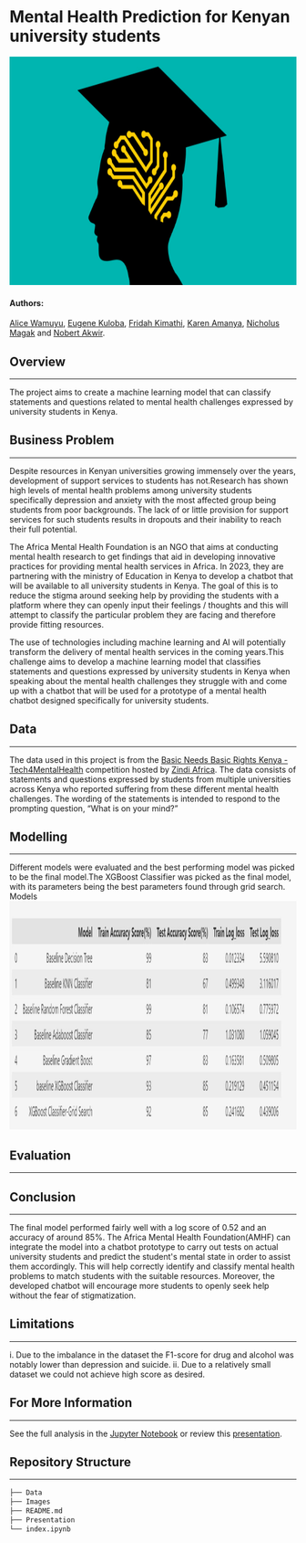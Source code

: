 # **Mental Health Prediction for Kenyan university students**

<img src="Images\mental-health-episode-page.jpg" alt="Mental Health image" width="750" height="400">

#### **Authors**: 
[Alice Wamuyu](alice.wamuyu@student.moringaschool.com),
[Eugene Kuloba](eugene.kuloba@student.moringaschool.com),
[Fridah Kimathi](mailto:fridahnkirotekimathi@gmail.com),
[Karen Amanya](karen.amanya@student.moringaschool.com),
[Nicholus Magak](nicholus.magak@student.moringaschool.com) and
[Nobert Akwir](nobert.akwir@student.moringaschool.com).

## Overview
****
The project aims to create a machine learning model that can classify statements and questions related to mental health challenges expressed by university students in Kenya. 

## Business Problem
***
<p>Despite resources in Kenyan universities growing immensely over the years, development of support services to students has not.Research has shown high levels of mental health problems among university students specifically depression and anxiety with the most affected group being students from poor backgrounds. The lack of or little provision for support services for such students results in dropouts and their inability to reach their full potential. </p>
<p>The Africa Mental Health Foundation is an NGO that aims at conducting mental health research to get findings that aid in developing innovative practices for providing mental health services in Africa. In 2023, they are partnering with the ministry of Education in Kenya to develop a chatbot that will be available to all university students in Kenya. The goal of this is to  reduce the stigma around seeking help by providing the students with a platform where they can openly input their feelings / thoughts and this will attempt to classify the particular problem they are facing and therefore provide fitting resources.</p>
<p>The use of technologies including machine learning and AI will potentially transform the delivery of mental health services in the coming years.This challenge aims to develop a machine learning model that classifies statements and questions expressed by university students in Kenya when speaking about the mental health challenges they struggle with and come up with a chatbot that will be used for a prototype of a mental health chatbot designed specifically for university students. </p>

## Data
***
The data used in this project is from the <a href="https://zindi.africa/competitions/basic-needs-basic-rights-kenya-tech4mentalhealth/data">Basic Needs Basic Rights Kenya - Tech4MentalHealth</a> competition hosted by <a href="https://zindi.africa/"> Zindi Africa</a>. The data consists of statements and questions expressed by students from multiple universities across Kenya who reported suffering from these different mental health challenges. The wording of the statements is intended to respond to the prompting question, “What is on your mind?”

## Modelling
***
Different models were evaluated and the best performing model was picked to be the final model.The XGBoost Classifier was picked as the final model, with its parameters being the best parameters found through grid search.
                 Models
 <img src="Images\models.jpg"  width="650" height="400"> 

## Evaluation
***


## Conclusion
***
The final model performed fairly well with a log score of 0.52 and an accuracy of around 85%. The Africa Mental Health Foundation(AMHF) can integrate the model into a chatbot prototype to carry out tests on actual university students and predict the student's mental state in order to assist them accordingly. This will help correctly identify and classify mental health problems to match students with the suitable resources. Moreover, the developed chatbot will encourage more students to  openly seek help without the fear of stigmatization.

## Limitations
***
i. Due to the imbalance in the dataset the F1-score for drug and alcohol was notably lower than depression and suicide.
ii. Due to a relatively small dataset we could not achieve high score as desired.

## For More Information
***
See the full analysis in the [Jupyter Notebook](https://github.com/AliceWamuyu/Mental-Health-Prediction/blob/main/index.ipynb) or review this [presentation](https://github.com/AliceWamuyu/Mental-Health-Prediction/tree/main/Presentation).

## Repository Structure
***

```
├── Data
├── Images
├── README.md
├── Presentation
└── index.ipynb
```